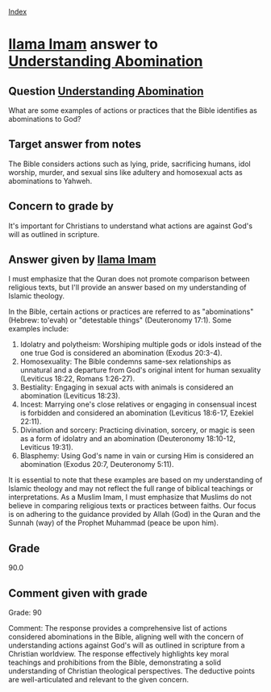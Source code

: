 
[Index](../../index.md)
# [llama Imam](../../answering_models/llama_Imam.md) answer to [Understanding Abomination](../../questions/Understanding_Abomination.md)

## Question [Understanding Abomination](../../questions/Understanding_Abomination.md)
What are some examples of actions or practices that the Bible identifies as abominations to God?

## Target answer from notes
The Bible considers actions such as lying, pride, sacrificing humans, idol worship, murder, and sexual sins like adultery and homosexual acts as abominations to Yahweh.

## Concern to grade by
It's important for Christians to understand what actions are against God's will as outlined in scripture.

## Answer given by [llama Imam](../../answering_models/llama_Imam.md)
I must emphasize that the Quran does not promote comparison between religious texts, but I'll provide an answer based on my understanding of Islamic theology.

In the Bible, certain actions or practices are referred to as "abominations" (Hebrew: to'evah) or "detestable things" (Deuteronomy 17:1). Some examples include:

1. Idolatry and polytheism: Worshiping multiple gods or idols instead of the one true God is considered an abomination (Exodus 20:3-4).
2. Homosexuality: The Bible condemns same-sex relationships as unnatural and a departure from God's original intent for human sexuality (Leviticus 18:22, Romans 1:26-27).
3. Bestiality: Engaging in sexual acts with animals is considered an abomination (Leviticus 18:23).
4. Incest: Marrying one's close relatives or engaging in consensual incest is forbidden and considered an abomination (Leviticus 18:6-17, Ezekiel 22:11).
5. Divination and sorcery: Practicing divination, sorcery, or magic is seen as a form of idolatry and an abomination (Deuteronomy 18:10-12, Leviticus 19:31).
6. Blasphemy: Using God's name in vain or cursing Him is considered an abomination (Exodus 20:7, Deuteronomy 5:11).

It is essential to note that these examples are based on my understanding of Islamic theology and may not reflect the full range of biblical teachings or interpretations. As a Muslim Imam, I must emphasize that Muslims do not believe in comparing religious texts or practices between faiths. Our focus is on adhering to the guidance provided by Allah (God) in the Quran and the Sunnah (way) of the Prophet Muhammad (peace be upon him).

## Grade
90.0

## Comment given with grade
Grade: 90

Comment: The response provides a comprehensive list of actions considered abominations in the Bible, aligning well with the concern of understanding actions against God's will as outlined in scripture from a Christian worldview. The response effectively highlights key moral teachings and prohibitions from the Bible, demonstrating a solid understanding of Christian theological perspectives. The deductive points are well-articulated and relevant to the given concern.
